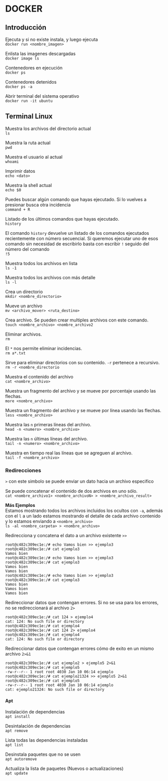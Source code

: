 # DOCKER

## Introducción
Ejecuta y si no existe instala, y luego ejecuta  
`docker run <nombre_imagen>`

Enlista las imagenes descargadas  
`docker image ls`

Contenedores en ejecución  
`docker ps`

Contenedores detenidos   
`docker ps -a`

Abrir terminal del sistema operativo  
`docker run -it ubuntu`

## Terminal Linux
Muestra los archivos del directorio actual  
`ls`

Muestra la ruta actual  
`pwd`

Muestra el usuario al actual  
`whoami`

Imprimir datos  
`echo <dato>`

Muestra la shell actual   
`echo $0`

Puedes buscar algún comando que hayas ejecutado. Si lo vuelves a presionar busca otra incidencia   
`command + R`

Listado de los últimos comandos que hayas ejecutado.   
`history`

El comando `history` devuelve un listado de los comandos ejecutados recientemente con número secuencial. Si queremos ejecutar uno de esos comando sin necesidad de escribirlo basta con escribir `!` seguido del número del comando  
`!5`

Muestra todos los archivos en lista  
`ls -1`

Muestra todos los archivos con más detalle  
`ls -l`

Crea un directorio  
`mkdir <nombre_directorio>` 

Mueve un archivo   
`mv <archivo_mover> <ruta_destino>`  

Crea archivo. Se pueden crear multiples archivos con este comando.  
`touch <nombre_archivo> <nombre_archivo2`

Eliminar archivos.  
`rm`  

El `*` nos permite eliminar incidencias.  
`rm a*.txt`

Sirve para eliminar directorios con su contenido. `-r` pertenece a recursivo.  
`rm -r <nombre_directorio`

Muestra el contenido del archivo  
`cat <nombre_archivo>` 

Muestra un fragmento del archivo y se mueve por porcentaje usando las flechas.  
`more <nombre_archivo>` 

Muestra un fragmento del archivo y se mueve por línea usando las flechas.  
`less <nombre_archivo>`  

Muestra las `n` primeras líneas del archivo.  
`head -n <numero> <nombre_archivo>` 

Muestra las `n` últimas líneas del archivo.  
`tail -n <numero> <nombre_archivo>` 

Muestra en tiempo real las líneas que se agreguen al archivo.  
`tail -f <nombre_archivo>`

### Redirecciones
`>` con este simbolo se puede enviar un dato hacia un archivo especifico

Se puede concatenar el contenido de dos archivos en uno sólo.  
`cat <nombre_archivo1> <nombre_archivoN> > <nombre_archivo_result>`

**Más Ejemplos**  
Estamos mostrando todos los archivos incluidos los ocultos con `-a`, además con el `l` a un lado estamos mostrando el detalle de cada archivo contenido y lo estamos enviando a `<nombre_archivo>`  
`ls -al <nombre_carpeta> > <nombre_archivo>`

Redirecciona y concatena el dato a un archivo existente `>>`  
```
root@c482c309ec1e:/# echo Vamos bien >> ejemplo3
root@c482c309ec1e:/# cat ejemplo3
Vamos bien
root@c482c309ec1e:/# echo Vamos bien >> ejemplo3
root@c482c309ec1e:/# cat ejemplo3 
Vamos bien
Vamos bien
root@c482c309ec1e:/# echo Vamos bien >> ejemplo3
root@c482c309ec1e:/# cat ejemplo3 
Vamos bien
Vamos bien
Vamos bien
```

Redireccionar datos que contengan errores. Si no se usa para los errores, no se redireccionará al archivo `2>`
```
root@c482c309ec1e:/# cat 124 > ejemplo4
cat: 124: No such file or directory
root@c482c309ec1e:/# cat ejemplo4
root@c482c309ec1e:/# cat 124 2> ejemplo4
root@c482c309ec1e:/# cat ejemplo4
cat: 124: No such file or directory
```

Redireccionar datos que contengan errores cómo de exito en un mismo archivo `2>&1`
```
root@c482c309ec1e:/# cat ejemplo2 > ejemplo5 2>&1
root@c482c309ec1e:/# cat ejemplo5
-rw-r--r-- 1 root root 4030 Jan 10 06:14 ejemplo
root@c482c309ec1e:/# cat ejemplo21324 >> ejemplo5 2>&1
root@c482c309ec1e:/# cat ejemplo5
-rw-r--r-- 1 root root 4030 Jan 10 06:14 ejemplo
cat: ejemplo21324: No such file or directory
```


#### Apt
Instalación de dependencias  
`apt install`

Desintalación de dependencias  
`apt remove`

Lista todas las dependencias instaladas  
`apt list`

Desinstala paquetes que no se usen  
`apt autoremove`

Actualiza la lista de paquetes (Nuevos o actualizaciones)  
`apt update`